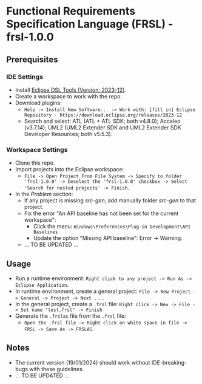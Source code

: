 # Functional Requirements Specification Language (FRSL) - frsl-1.0.0

## Prerequisites

### IDE Settings

- Install [Eclipse DSL Tools (Version: 2023-12)](https://www.eclipse.org/downloads/packages/release/2023-12/r/eclipse-ide-java-and-dsl-developers).
- Create a workspace to work with the repo.
- Download plugins:
  - `Help -> Install New Software... -> Work with: [fill in] Eclipse Repository - https://download.eclipse.org/releases/2023-12`
  - Search and select: ATL (ATL + ATL SDK; both v4.8.0); Acceleo (v3.7.14); UML2 (UML2 Extender SDK and UML2 Extender SDK Developer Resources; both v5.5.3).

### Workspace Settings

- Clone this repo.
- Import projects into the Eclipse workspace:
  - `File -> Open Project From File System -> Specify to folder 'frsl-1.0.0' -> Deselect the 'frsl-1.0.0' checkbox -> Select 'Search for nested projects' -> Finish`.
- In the *Problem* section:
  - If any project is missing *src-gen*, add manually folder *src-gen* to that project.
  - Fix the error "An API baseline has not been set for the current workspace":
    - Click the menu: `Windows\Preferences\Plug-in Development\API Baselines`
    - Update the option "Missing API baseline": Error -> Warning.
  - ... TO BE UPDATED ...

## Usage

- Run a runtime environment: `Right click to any project -> Run As -> Eclipse Application`.
- In runtime environment, create a general project: `File -> New Project -> General -> Project -> Next ...`.
- In the general project, create a `.frsl` file: `Right click -> New -> File -> Set name "test.frsl" -> Finish`
- Generate the `.frslas` file from the `.frsl` file:
  - `Open the .frsl file -> Right click on white space in file -> FRSL -> Save As -> FRSLAS`.

## Notes

- The current version (19/01/2024) should work without IDE-breaking-bugs with these guidelines.
- ... TO BE UPDATED ...
